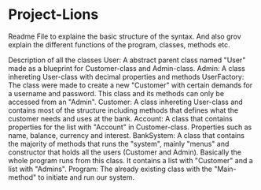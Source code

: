 # Project-Lions
Readme File to explaine the basic structure of the syntax. And also grov explain the different functions of the program, classes, methods etc.

Description of all the classes
User: A abstract parent class named "User" made as a blueprint for Customer-class and Admin-class.
Admin: A class inhereting User-class with decimal properties and methods
UserFactory: The class were made to create a new "Customer" with certain demands for a username and password. This class and its methods can only be accessed from an "Admin".
Customer: A class inhereting User-class and contains most of the structure including methods that defines what the customer needs and uses at the bank.
Account: A class that contains properties for the list with "Account" in Customer-class. Properties such as name, balance, currency and interest.
BankSystem: A class that contains the majority of methods that runs the "system", mainly "menus" and constructor that holds all the users (Customer and Admin). Basically the whole program runs from this class. It contains a list with "Customer" and a list with "Admins". 
Program: The already existing class with the "Main-method" to initiate and run our system.
